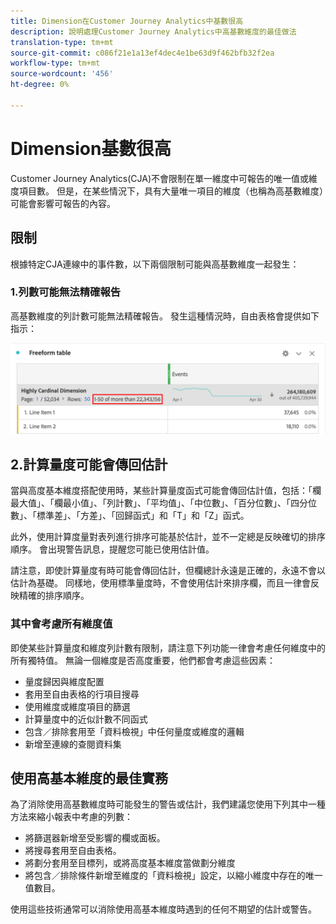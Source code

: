 ```yaml
---
title: Dimension在Customer Journey Analytics中基數很高
description: 說明處理Customer Journey Analytics中高基數維度的最佳做法
translation-type: tm+mt
source-git-commit: c086f21e1a13ef4dec4e1be63d9f462bfb32f2ea
workflow-type: tm+mt
source-wordcount: '456'
ht-degree: 0%

---
```



# Dimension基數很高

Customer Journey Analytics(CJA)不會限制在單一維度中可報告的唯一值或維度項目數。 但是，在某些情況下，具有大量唯一項目的維度（也稱為高基數維度）可能會影響可報告的內容。

## 限制

根據特定CJA連線中的事件數，以下兩個限制可能與高基數維度一起發生：

### 1.列數可能無法精確報告

高基數維度的列計數可能無法精確報告。 發生這種情況時，自由表格會提供如下指示：

![](assets/high-cardinality.png)

## 2.計算量度可能會傳回估計

當與高度基本維度搭配使用時，某些計算量度函式可能會傳回估計值，包括：「欄最大值」、「欄最小值」、「列計數」、「平均值」、「中位數」、「百分位數」、「四分位數」、「標準差」、「方差」、「回歸函式」和「T」和「Z」函式。

此外，使用計算度量對表列進行排序可能基於估計，並不一定總是反映確切的排序順序。 會出現警告訊息，提醒您可能已使用估計值。

請注意，即使計算量度有時可能會傳回估計，但欄總計永遠是正確的，永遠不會以估計為基礎。 同樣地，使用標準量度時，不會使用估計來排序欄，而且一律會反映精確的排序順序。

### 其中會考慮所有維度值

即使某些計算量度和維度列計數有限制，請注意下列功能一律會考慮任何維度中的所有獨特值。 無論一個維度是否高度重要，他們都會考慮這些因素：

* 量度歸因與維度配置
* 套用至自由表格的行項目搜尋
* 使用維度或維度項目的篩選
* 計算量度中的近似計數不同函式
* 包含／排除套用至「資料檢視」中任何量度或維度的邏輯
* 新增至連線的查閱資料集

## 使用高基本維度的最佳實務

為了消除使用高基數維度時可能發生的警告或估計，我們建議您使用下列其中一種方法來縮小報表中考慮的列數：

* 將篩選器新增至受影響的欄或面板。
* 將搜尋套用至自由表格。
* 將劃分套用至目標列，或將高度基本維度當做劃分維度
* 將包含／排除條件新增至維度的「資料檢視」設定，以縮小維度中存在的唯一值數目。

使用這些技術通常可以消除使用高基本維度時遇到的任何不期望的估計或警告。
